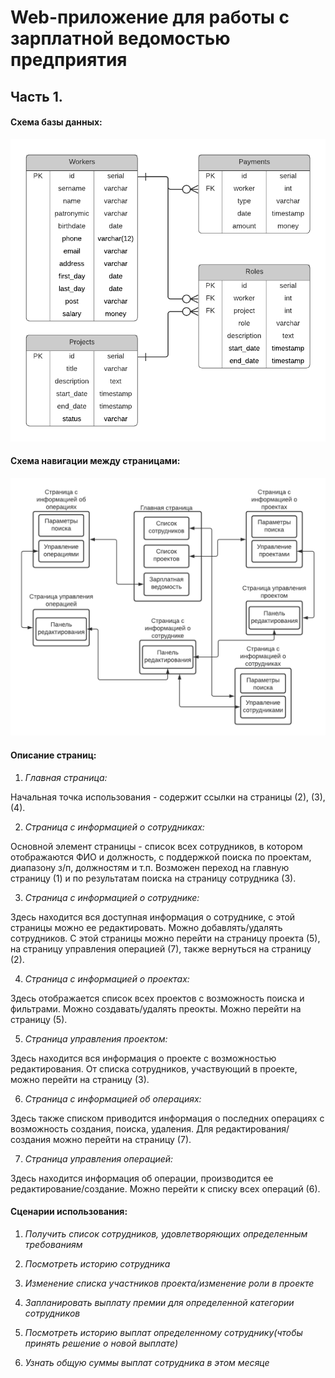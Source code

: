 # Web-приложение для работы с зарплатной ведомостью предприятия
## Часть 1. 

#### Схема базы данных:

![ER-diagram](db/ER.png)

#### Схема навигации между страницами:

![Navigation](Navigation.png)

#### Описание страниц:

1. *Главная страница:*

  Начальная точка использования - содержит ссылки на страницы (2), (3), (4). 

2. *Страница с информацией о сотрудниках:* 

  Основной элемент страницы - список всех сотрудников, в котором отображаются ФИО и должность, с поддержкой поиска по проектам, диапазону з/п, должностям и т.п.
  Возможен переход на главную страницу (1) и по результатам поиска на страницу сотрудника (3).

3. *Страница с информацией о сотруднике:*

  Здесь находится вся доступная информация о сотруднике, с этой страницы можно ее редактировать. Можно добавлять/удалять сотрудников. С этой страницы можно перейти на страницу проекта (5), на страницу     управления операцией (7), также вернуться на страницу (2).

4. *Страница с информацией о проектах:*
  
  Здесь отображается список всех проектов с возможность поиска и фильтрами. Можно создавать/удалять преокты. Можно перейти на страницу (5).

5. *Страница управления проектом:*

  Здесь находится вся информация о проекте с возможностью редактирования. От списка сотрудников, участвующий в проекте, можно перейти на страницу (3).

6. *Страница с информацией об операциях:*

  Здесь также списком приводится информация о последних операциях с возможность создания, поиска, удаления. Для редактирования/создания можно перейти на страницу (7).
  
7. *Страница управления операцией:*

  Здесь находится информация об операции, производится ее редактирование/создание. Можно перейти к списку всех операций (6).

#### Сценарии использования:

1. *Получить список сотрудников, удовлетворяющих определенным требованиям*

2. *Посмотреть историю сотрудника*

3. *Изменение списка участников проекта/изменение роли в проекте*

4. *Запланировать выплату премии для определенной категории сотрудников*

5. *Посмотреть историю выплат определенному сотруднику(чтобы принять решение о новой выплате)*

6. *Узнать общую суммы выплат сотрудника в этом месяце*
